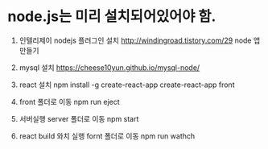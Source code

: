# node.js는 미리 설치되어있어야 함.

1. 인텔리제이 nodejs 플러그인 설치
http://windingroad.tistory.com/29
node 앱 만들기

2. mysql 설치
https://cheese10yun.github.io/mysql-node/

3. react 설치
npm install -g create-react-app
create-react-app front

4. front 폴더로 이동
npm run eject

5. 서버실행
server 폴더로 이동
npm start

6. react build 와치 실행
fornt 폴더로 이동
npm run wathch
